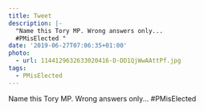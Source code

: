 ```yaml
---
title: Tweet
description: |-
  "Name this Tory MP. Wrong answers only...
  #PMisElected "
date: '2019-06-27T07:06:35+01:00'
photo:
  - url: 1144129632633020416-D-DD1QjWwAAttPf.jpg
tags:
  - PMisElected
---
```

Name this Tory MP. Wrong answers only...
#PMisElected 
